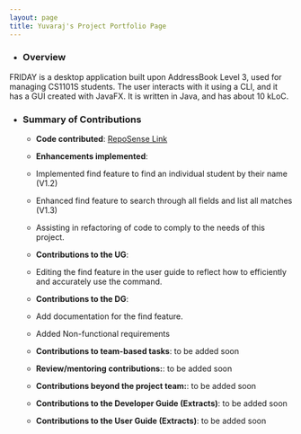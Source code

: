 ```yaml
---
layout: page
title: Yuvaraj's Project Portfolio Page
---
```


- ### Overview
FRIDAY is a desktop application built upon AddressBook Level 3, used for managing CS1101S students.
The user interacts with it using a CLI, and it has a GUI created with JavaFX. It is written in Java, and has about
10 kLoC.

- ### Summary of Contributions
    - **Code contributed**: [RepoSense Link](https://nus-cs2103-ay2223s1.github.io/tp-dashboard/?search=Yuvaraj0702&breakdown=true)

    - **Enhancements implemented**:
    - Implemented find feature to find an individual student by their name (V1.2)
    - Enhanced find feature to search through all fields and list all matches (V1.3)
    - Assisting in refactoring of code to comply to the needs of this project.

    - **Contributions to the UG**:
    - Editing the find feature in the user guide to reflect how to efficiently and accurately use the command.

    - **Contributions to the DG**:
    - Add documentation for the find feature.
    - Added Non-functional requirements

    - **Contributions to team-based tasks**: to be added soon

    - **Review/mentoring contributions:**: to be added soon

    - **Contributions beyond the project team:**: to be added soon

    - **Contributions to the Developer Guide (Extracts)**: to be added soon

    - **Contributions to the User Guide (Extracts)**: to be added soon
